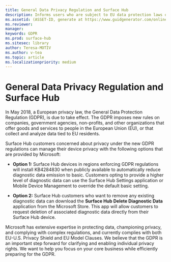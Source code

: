 ```yaml
---
title: General Data Privacy Regulation and Surface Hub
description: Informs users who are subject to EU data protection laws of their options regarding how to delete or restrict diagnostic data produced by Surface Hub.
ms.assetid: (ASSET-ID, generate at https://www.guidgenerator.com/online-guid-generator.aspx)
ms.reviewer: 
manager: 
keywords: GDPR
ms.prod: surface-hub
ms.sitesec: library
author: Teresa-MOTIV
ms.author: v-tea
ms.topic: article
ms.localizationpriority: medium
---
```


# General Data Privacy Regulation and Surface Hub

In May 2018, a European privacy law, the General Data Protection Regulation (GDPR), is due to take effect. The GDPR imposes new rules on companies, government agencies, non-profits, and other organizations that offer goods and services to people in the European Union (EU), or that collect and analyze data tied to EU residents.

Surface Hub customers concerned about privacy under the new GDPR regulations can manage their device privacy with the following options that are provided by Microsoft:

* **Option 1:** Surface Hub devices in regions enforcing GDPR regulations will install KB4284830 when publicly available to automatically reduce diagnostic data emission to basic. Customers opting to provide a higher level of diagnostic data can use the Surface Hub Settings application or Mobile Device Management to override the default basic setting.

* **Option 2:** Surface Hub customers who want to remove any existing diagnostic data can download the **Surface Hub Delete Diagnostic Data** application from the Microsoft Store. This app will allow customers to request deletion of associated diagnostic data directly from their Surface Hub device.

Microsoft has extensive expertise in protecting data, championing privacy, and complying with complex regulations, and currently complies with both EU-U.S. Privacy Shield and EU Model Clauses. We believe that the GDPR is an important step forward for clarifying and enabling individual privacy rights. We want to help you focus on your core business while efficiently preparing for the GDPR.

